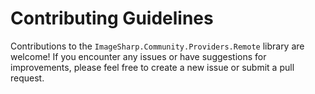 # Contributing Guidelines

Contributions to the `ImageSharp.Community.Providers.Remote` library are welcome! If you encounter any issues or have suggestions for improvements, please feel free to create a new issue or submit a pull request.